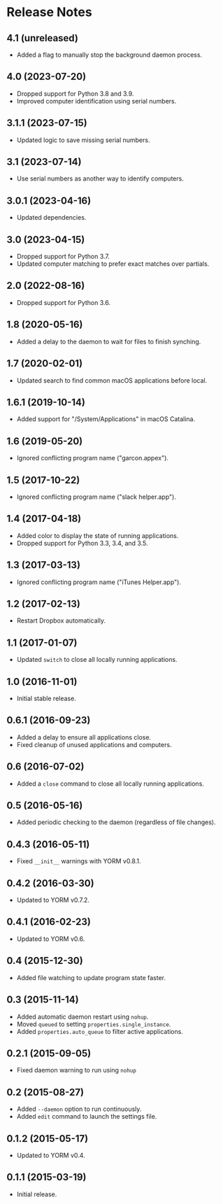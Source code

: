 # Release Notes

## 4.1 (unreleased)

- Added a flag to manually stop the background daemon process.

## 4.0 (2023-07-20)

- Dropped support for Python 3.8 and 3.9.
- Improved computer identification using serial numbers.

## 3.1.1 (2023-07-15)

- Updated logic to save missing serial numbers.

## 3.1 (2023-07-14)

- Use serial numbers as another way to identify computers.

## 3.0.1 (2023-04-16)

- Updated dependencies.

## 3.0 (2023-04-15)

- Dropped support for Python 3.7.
- Updated computer matching to prefer exact matches over partials.

## 2.0 (2022-08-16)

- Dropped support for Python 3.6.

## 1.8 (2020-05-16)

- Added a delay to the daemon to wait for files to finish synching.

## 1.7 (2020-02-01)

- Updated search to find common macOS applications before local.

## 1.6.1 (2019-10-14)

- Added support for "/System/Applications" in macOS Catalina.

## 1.6 (2019-05-20)

- Ignored conflicting program name ("garcon.appex").

## 1.5 (2017-10-22)

- Ignored conflicting program name ("slack helper.app").

## 1.4 (2017-04-18)

- Added color to display the state of running applications.
- Dropped support for Python 3.3, 3.4, and 3.5.

## 1.3 (2017-03-13)

- Ignored conflicting program name ("iTunes Helper.app").

## 1.2 (2017-02-13)

- Restart Dropbox automatically.

## 1.1 (2017-01-07)

- Updated `switch` to close all locally running applications.

## 1.0 (2016-11-01)

- Initial stable release.

## 0.6.1 (2016-09-23)

- Added a delay to ensure all applications close.
- Fixed cleanup of unused applications and computers.

## 0.6 (2016-07-02)

- Added a `close` command to close all locally running applications.

## 0.5 (2016-05-16)

- Added periodic checking to the daemon (regardless of file changes).

## 0.4.3 (2016-05-11)

- Fixed `__init__` warnings with YORM v0.8.1.

## 0.4.2 (2016-03-30)

- Updated to YORM v0.7.2.

## 0.4.1 (2016-02-23)

- Updated to YORM v0.6.

## 0.4 (2015-12-30)

- Added file watching to update program state faster.

## 0.3 (2015-11-14)

- Added automatic daemon restart using `nohup`.
- Moved `queued` to setting `properties.single_instance`.
- Added `properties.auto_queue` to filter active applications.

## 0.2.1 (2015-09-05)

- Fixed daemon warning to run using `nohup`

## 0.2 (2015-08-27)

- Added `--daemon` option to run continuously.
- Added `edit` command to launch the settings file.

## 0.1.2 (2015-05-17)

- Updated to YORM v0.4.

## 0.1.1 (2015-03-19)

- Initial release.
